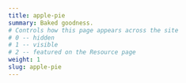 ```yaml
---
title: apple-pie
summary: Baked goodness.
# Controls how this page appears across the site
# 0 -- hidden
# 1 -- visible
# 2 -- featured on the Resource page
weight: 1
slug: apple-pie
---
```

